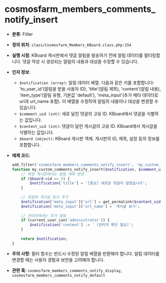 # cosmosfarm_members_comments_notify_insert

- **분류**: Filter
- **정의 위치**: `class/Cosmosfarm_Members_KBoard.class.php:154`
- **실행 시점**: KBoard 게시판에서 댓글 알림을 발송하기 전에 알림 데이터를 필터링합니다. 댓글 작성 시 생성되는 알림의 내용과 대상을 수정할 수 있습니다.
- **인자 정보**:
  - `$notification (array)`: 알림 데이터 배열. 다음과 같은 키를 포함합니다: 'to_user_id'(알림을 받을 사용자 ID), 'title'(알림 제목), 'content'(알림 내용), 'item_type'(알림 유형, 기본값 'default'), 'meta_input'(추가 메타 데이터로 url과 url_name 포함). 이 배열을 수정하여 알림의 내용이나 대상을 변경할 수 있습니다.
  - `$comment_uid (int)`: 새로 달린 댓글의 고유 ID. KBoard에서 댓글을 식별하는 값입니다.
  - `$content_uid (int)`: 댓글이 달린 게시글의 고유 ID. KBoard에서 게시글을 식별하는 값입니다.
  - `$board (object)`: KBoard 게시판 객체. 게시판의 ID, 제목, 설정 등의 정보를 포함합니다.
- **예제 코드**:

  ```php
  add_filter('cosmosfarm_members_comments_notify_insert', 'my_custom_comments_notify_insert', 10, 4);
  function my_custom_comments_notify_insert($notification, $comment_uid, $content_uid, $board) {
      // 특정 게시판에서는 알림 제목 변경
      if ($board->id == 5) {
          $notification['title'] = '[중요] 새로운 댓글이 달렸습니다';
      }
      
      // 알림에 게시글 링크 추가
      $notification['meta_input']['url'] = get_permalink($content_uid);
      $notification['meta_input']['url_name'] = '게시글 보기';
      
      // 관리자에게는 추가 알림
      if (current_user_can('administrator')) {
          $notification['content'] .= ' (관리자 확인 필요)';
      }
      
      return $notification;
  }
  ```

- **주의 사항**: 필터 함수는 반드시 수정된 알림 배열을 반환해야 합니다. 알림 데이터를 변경할 때는 사용자 경험과 보안을 고려해야 합니다.
- **관련 훅**: `cosmosfarm_members_comments_notify_display`, `cosmosfarm_members_comments_notify_default`
